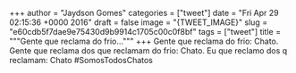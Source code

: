 
+++
author = "Jaydson Gomes"
categories = ["tweet"]
date = "Fri Apr 29 02:15:36 +0000 2016"
draft = false
image = "{TWEET_IMAGE}"
slug = "e60cdb5f7dae9e75430d9b9914c1705c00c0f8bf"
tags = ["tweet"]
title = """Gente que reclama do frio..."""
+++
Gente que reclama do frio: Chato. Gente que reclama dos que reclamam do frio: Chato. Eu que reclamo dos q reclamam: Chato #SomosTodosChatos
